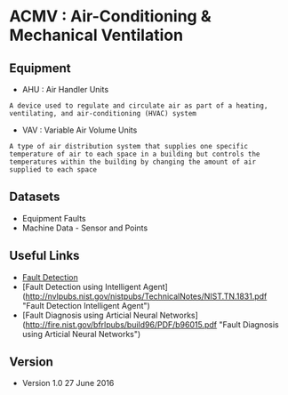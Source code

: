 ACMV : Air-Conditioning & Mechanical Ventilation
======

## Equipment
* AHU : Air Handler Units
```
A device used to regulate and circulate air as part of a heating, ventilating, and air-conditioning (HVAC) system
```

* VAV : Variable Air Volume Units
```
A type of air distribution system that supplies one specific temperature of air to each space in a building but controls the temperatures within the building by changing the amount of air supplied to each space
```
## Datasets
* Equipment Faults
* Machine Data - Sensor and Points

## Useful Links
* [Fault Detection](http://www.standby.lbl.gov/ied/epb/publications/pdf/fault-detection.pdf "Fault Detection")
* [Fault Detection using Intelligent Agent] (http://nvlpubs.nist.gov/nistpubs/TechnicalNotes/NIST.TN.1831.pdf "Fault Detection Intelligent Agent")
* [Fault Diagnosis using Articial Neural Networks] (http://fire.nist.gov/bfrlpubs/build96/PDF/b96015.pdf "Fault Diagnosis using Articial Neural Networks")

## Version
* Version 1.0 27 June 2016

